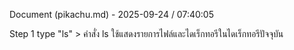 Document (pikachu.md) - 2025-09-24 / 07:40:05

Step 1 type "ls" > คำสั่ง ls ใช้แสดงรายการไฟล์และไดเร็กทอรีในไดเร็กทอรีปัจจุบัน

